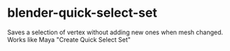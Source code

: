 # blender-quick-select-set
Saves a selection of vertex without adding new ones when mesh changed. Works like Maya "Create Quick Select Set"
